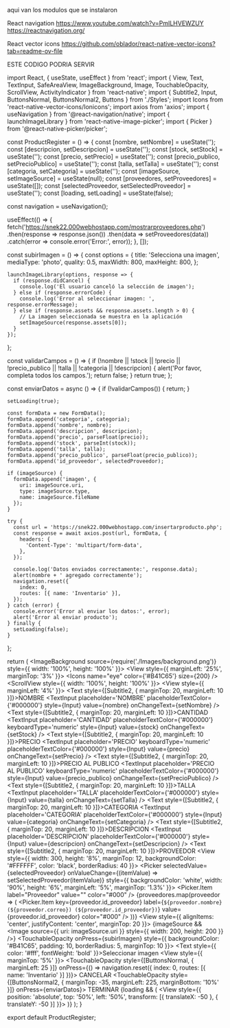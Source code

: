 aqui van los modulos que se instalaron

React navigation
https://www.youtube.com/watch?v=PmILHVEWZUY
https://reactnavigation.org/

React vector icons
https://github.com/oblador/react-native-vector-icons?tab=readme-ov-file

ESTE CODIGO PODRIA SERVIR


import React, { useState, useEffect } from 'react';
import { View, Text, TextInput, SafeAreaView, ImageBackground, Image, TouchableOpacity, ScrollView, ActivityIndicator } from 'react-native';
import { Subtitle2, Input, ButtonsNormal, ButtonsNormal2, Buttons } from './Styles';
import Icons from 'react-native-vector-icons/Ionicons';
import axios from 'axios';
import { useNavigation } from '@react-navigation/native';
import { launchImageLibrary } from 'react-native-image-picker';
import { Picker } from '@react-native-picker/picker';

const ProductRegister = () => {
  const [nombre, setNombre] = useState('');
  const [descripcion, setDescripcion] = useState('');
  const [stock, setStock] = useState('');
  const [precio, setPrecio] = useState('');
  const [precio_publico, setPrecioPublico] = useState('');
  const [talla, setTalla] = useState('');
  const [categoria, setCategoria] = useState('');
  const [imageSource, setImageSource] = useState(null);
  const [proveedores, setProveedores] = useState([]);
  const [selectedProveedor, setSelectedProveedor] = useState('');
  const [loading, setLoading] = useState(false);

  const navigation = useNavigation();

  useEffect(() => {
    fetch('https://snek22.000webhostapp.com/mostrarproveedores.php')
      .then(response => response.json())
      .then(data => setProveedores(data))
      .catch(error => console.error('Error:', error));
  }, []);

  const subirImagen = () => {
    const options = {
      title: 'Selecciona una imagen',
      mediaType: 'photo',
      quality: 0.5,
      maxWidth: 800,
      maxHeight: 800,
    };

    launchImageLibrary(options, response => {
      if (response.didCancel) {
        console.log('El usuario canceló la selección de imagen');
      } else if (response.errorCode) {
        console.log('Error al seleccionar imagen: ', response.errorMessage);
      } else if (response.assets && response.assets.length > 0) {
        // La imagen seleccionada se muestra en la aplicación
        setImageSource(response.assets[0]);
      }
    });
  };

  const validarCampos = () => {
    if (!nombre || !stock || !precio || !precio_publico || !talla || !categoria || !descripcion) {
      alert('Por favor, completa todos los campos.');
      return false;
    }
    return true;
  };

  const enviarDatos = async () => {
    if (!validarCampos()) {
      return;
    }

    setLoading(true);
    
    const formData = new FormData();
    formData.append('categoria', categoria);
    formData.append('nombre', nombre);
    formData.append('descripcion', descripcion);
    formData.append('precio', parseFloat(precio));
    formData.append('stock', parseInt(stock));
    formData.append('talla', talla);
    formData.append('precio_publico', parseFloat(precio_publico));
    formData.append('id_proveedor', selectedProveedor);
    
    if (imageSource) {
      formData.append('imagen', {
        uri: imageSource.uri,
        type: imageSource.type,
        name: imageSource.fileName
      });
    }

    try {
      const url = 'https://snek22.000webhostapp.com/insertarproducto.php';
      const response = await axios.post(url, formData, {
        headers: {
          'Content-Type': 'multipart/form-data',
        },
      });

      console.log('Datos enviados correctamente:', response.data);
      alert(nombre + ' agregado correctamente');
      navigation.reset({
        index: 0,
        routes: [{ name: 'Inventario' }],
      });
    } catch (error) {
      console.error('Error al enviar los datos:', error);
      alert('Error al enviar producto');
    } finally {
      setLoading(false);
    }
  };

  return (
    <SafeAreaView>
      <ImageBackground source={require('./Images/background.png')} style={{ width: '100%', height: '100%' }}>
        <View style={{ marginLeft: '25%', marginTop: '3%' }}>
          <Icons name="eye" color={'#B41C65'} size={200} />
        </View>
        <ScrollView style={{ width: '100%', height: '100%' }}>
          <View style={{ marginLeft: '4%' }}>
            <Text style={[Subtitle2, { marginTop: 20, marginLeft: 10 }]}>NOMBRE</Text>
            <TextInput placeholder='NOMBRE' placeholderTextColor={'#000000'} style={Input} value={nombre} onChangeText={setNombre} />
            <Text style={[Subtitle2, { marginTop: 20, marginLeft: 10 }]}>CANTIDAD</Text>
            <TextInput placeholder='CANTIDAD' placeholderTextColor={'#000000'} keyboardType='numeric' style={Input} value={stock} onChangeText={setStock} />
            <Text style={[Subtitle2, { marginTop: 20, marginLeft: 10 }]}>PRECIO</Text>
            <TextInput placeholder='PRECIO' keyboardType='numeric' placeholderTextColor={'#000000'} style={Input} value={precio} onChangeText={setPrecio} />
            <Text style={[Subtitle2, { marginTop: 20, marginLeft: 10 }]}>PRECIO AL PUBLICO</Text>
            <TextInput placeholder='PRECIO AL PUBLICO' keyboardType='numeric' placeholderTextColor={'#000000'} style={Input} value={precio_publico} onChangeText={setPrecioPublico} />
            <Text style={[Subtitle2, { marginTop: 20, marginLeft: 10 }]}>TALLA</Text>
            <TextInput placeholder='TALLA' placeholderTextColor={'#000000'} style={Input} value={talla} onChangeText={setTalla} />
            <Text style={[Subtitle2, { marginTop: 20, marginLeft: 10 }]}>CATEGORIA</Text>
            <TextInput placeholder='CATEGORIA' placeholderTextColor={'#000000'} style={Input} value={categoria} onChangeText={setCategoria} />
            <Text style={[Subtitle2, { marginTop: 20, marginLeft: 10 }]}>DESCRIPCION</Text>
            <TextInput placeholder='DESCRIPCION' placeholderTextColor={'#000000'} style={Input} value={descripcion} onChangeText={setDescripcion} />
            <Text style={[Subtitle2, { marginTop: 20, marginLeft: 10 }]}>PROVEEDOR</Text>
            <View style={{ width: 300, height: '8%', marginTop: 12, backgroundColor: '#FFFFFF', color: 'black', borderRadius: 40 }}>
              <Picker selectedValue={selectedProveedor} onValueChange={(itemValue) => setSelectedProveedor(itemValue)} style={{ backgroundColor: 'white', width: '90%', height: '6%', marginLeft: '5%', marginTop: '1.3%' }}>
                <Picker.Item label="Proveedor" value="" color="#000" />
                {proveedores.map(proveedor => (
                  <Picker.Item key={proveedor.id_proveedor} label={`${proveedor.nombre} (${proveedor.correo}) (${proveedor.id_proveedor})`} value={proveedor.id_proveedor} color="#000" />
                ))}
              </Picker>
            </View>
            <View style={{ alignItems: 'center', justifyContent: 'center', marginTop: 20 }}>
              {imageSource && <Image source={{ uri: imageSource.uri }} style={{ width: 200, height: 200 }} />}
              <TouchableOpacity onPress={subirImagen} style={{ backgroundColor: '#B41C65', padding: 10, borderRadius: 5, marginTop: 10 }}>
                <Text style={{ color: '#fff', fontWeight: 'bold' }}>Seleccionar imagen</Text>
              </TouchableOpacity>
            </View>
          </View>
          <View style={{ marginTop: '5%' }}>
            <TouchableOpacity style={[ButtonsNormal, { marginLeft: 25 }]} onPress={() => navigation.reset({ index: 0, routes: [{ name: 'Inventario' }] })}>
              <Text style={Buttons}>CANCELAR</Text>
            </TouchableOpacity>
            <TouchableOpacity style={[ButtonsNormal2, { marginTop: -35, marginLeft: 225, marginBottom: '10%' }]} onPress={enviarDatos}>
              <Text style={Buttons}>TERMINAR</Text>
            </TouchableOpacity>
          </View>
          {loading && (
            <View style={{ position: 'absolute', top: '50%', left: '50%', transform: [{ translateX: -50 }, { translateY: -50 }] }}>
              <ActivityIndicator size="large" color="#B41C65" />
            </View>
          )}
        </ScrollView>
      </ImageBackground>
    </SafeAreaView>
  );
}

export default ProductRegister;
